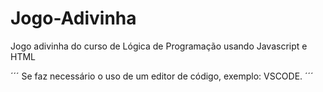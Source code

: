 # Jogo-Adivinha
Jogo adivinha do curso de Lógica de Programação usando Javascript e HTML 

´´´
Se faz necessário o uso de um editor de código, exemplo: VSCODE.
´´´

